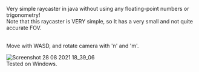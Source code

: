 Very simple raycaster in java without using any floating-point numbers or trigonometry!<br>
Note that this raycaster is VERY simple, so It has a very small and not quite accurate FOV.<br><br>

Move with WASD, and rotate camera with 'n' and 'm'.

![Screenshot 28 08 2021 18_39_06](https://user-images.githubusercontent.com/75359441/131224769-3b0efad4-53a2-4620-b504-c7c0498c2d7b.png)<br>
Tested on Windows.

